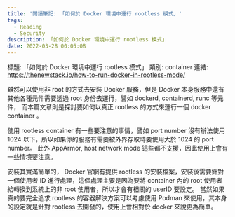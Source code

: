 ```yaml
---
title: '閱讀筆記: 「如何於 Docker 環境中運行 rootless 模式」'
tags:
  - Reading
  - Security
description: 「如何於 Docker 環境中運行 rootless 模式」
date: 2022-03-28 00:05:08
---
```


標題: 「如何於 Docker 環境中運行 rootless 模式」
類別: container
連結: https://thenewstack.io/how-to-run-docker-in-rootless-mode/

雖然可以使用非 root 的方式去安裝 Docker 服務，但是 Docker 本身服務中還有其他各種元件需要透過 root 身份去運行，譬如 dockerd, containerd, runc 等元件，
而本篇文章則是探討要如何以真正 rootless 的方式來運行一個 docker container 。

使用 rootless container 有一些要注意的事情，譬如 port number 沒有辦法使用 1024 以下，所以如果你的服務有需要被外界存取時要使用大於 1024 的 port number。
此外 AppArmor, host network mode 這些都不支援，因此使用上會有一些情境要注意。

安裝其實滿簡單的， Docker 官網有提供 rootless 的安裝檔案，安裝後需要針對一個使用者 ID 進行處理，這個處理主要是因為要將 container 內的 root 使用者給轉換到系統上的非 root 使用者，所以才會有相關的 userID 要設定。
當然如果真的要完全追求 rootless 的容器解決方案可以考慮使用 Podman 來使用，其本身的設定就是針對 rootless 去開發的，使用上會相對於 docker 來說更為簡單。

